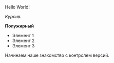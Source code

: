 Hello World!

*Курсив.*

**Полужирный**

* Элемент 1
* Элемент 2
* Элемент 3

Начинаем наше знакомство с контролем версий.
